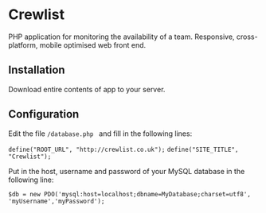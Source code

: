 # Crewlist
PHP application for monitoring the availability of a team. Responsive, cross-platform, mobile optimised web front end.

## Installation

Download entire contents of app to your server.


## Configuration 

Edit the file `/database.php ` and fill in the following lines:


`define("ROOT_URL", "http://crewlist.co.uk");`
`define("SITE_TITLE", "Crewlist");`


Put in the host, username and password of your MySQL database in the following line:


`$db = new PDO('mysql:host=localhost;dbname=MyDatabase;charset=utf8', 'myUsername','myPassword');`
